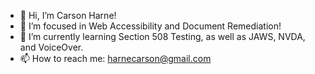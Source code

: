 - 👋 Hi, I’m Carson Harne!
- 👀 I’m focused in Web Accessibility and Document Remediation!
- 🌱 I’m currently learning Section 508 Testing, as well as JAWS, NVDA, and VoiceOver.
- 📫 How to reach me: harnecarson@gmail.com
